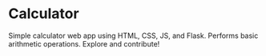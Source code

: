 # Calculator
Simple calculator web app using HTML, CSS, JS, and Flask. Performs basic arithmetic operations. Explore and contribute!
